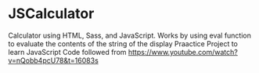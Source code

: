 # JSCalculator
Calculator using HTML, Sass, and JavaScript. Works by using eval function to evaluate the contents of the string of the display
Praactice Project to learn JavaScript
Code followed from https://www.youtube.com/watch?v=nQobb4pcU78&t=16083s
